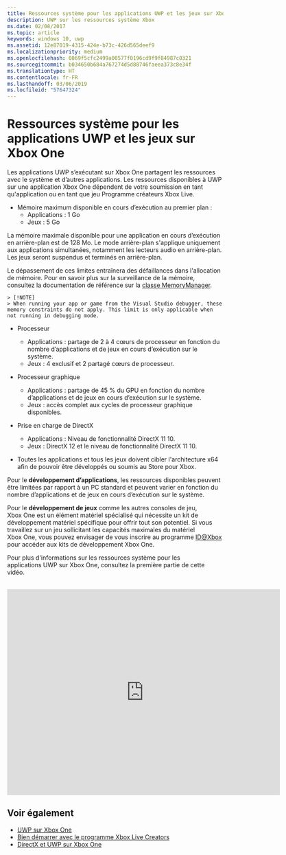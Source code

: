 ```yaml
---
title: Ressources système pour les applications UWP et les jeux sur Xbox One
description: UWP sur les ressources système Xbox
ms.date: 02/08/2017
ms.topic: article
keywords: windows 10, uwp
ms.assetid: 12e87019-4315-424e-b73c-426d565deef9
ms.localizationpriority: medium
ms.openlocfilehash: 0869f5cfc2499a00577f0196cd9f9f84987c0321
ms.sourcegitcommit: b034650b684a767274d5d88746faeea373c8e34f
ms.translationtype: HT
ms.contentlocale: fr-FR
ms.lasthandoff: 03/06/2019
ms.locfileid: "57647324"
---
```

# <a name="system-resources-for-uwp-apps-and-games-on-xbox-one"></a>Ressources système pour les applications UWP et les jeux sur Xbox One

Les applications UWP s’exécutant sur Xbox One partagent les ressources avec le système et d’autres applications. Les ressources disponibles à UWP sur une application Xbox One dépendent de votre soumission en tant qu'application ou en tant que jeu Programme créateurs Xbox Live.

* Mémoire maximum disponible en cours d’exécution au premier plan :
    * Applications : 1 Go
    * Jeux : 5 Go

La mémoire maximale disponible pour une application en cours d’exécution en arrière-plan est de 128 Mo. Le mode arrière-plan s'applique uniquement aux applications simultanées, notamment les lecteurs audio en arrière-plan.  Les jeux seront suspendus et terminés en arrière-plan.

Le dépassement de ces limites entraînera des défaillances dans l'allocation de mémoire. Pour en savoir plus sur la surveillance de la mémoire, consultez la documentation de référence sur la [classe MemoryManager](https://msdn.microsoft.com/library/windows/apps/windows.system.memorymanager.aspx).
    
    > [!NOTE]
    > When running your app or game from the Visual Studio debugger, these memory constraints do not apply. This limit is only applicable when not running in debugging mode.

* Processeur
    * Applications : partage de 2 à 4 cœurs de processeur en fonction du nombre d’applications et de jeux en cours d’exécution sur le système.
    * Jeux : 4 exclusif et 2 partagé cœurs de processeur.

* Processeur graphique
    * Applications : partage de 45 % du GPU en fonction du nombre d’applications et de jeux en cours d’exécution sur le système.
    * Jeux : accès complet aux cycles de processeur graphique disponibles.

* Prise en charge de DirectX
    * Applications : Niveau de fonctionnalité DirectX 11 10.
    * Jeux : DirectX 12 et le niveau de fonctionnalité DirectX 11 10.

* Toutes les applications et tous les jeux doivent cibler l'architecture x64 afin de pouvoir être développés ou soumis au Store pour Xbox.  

Pour le **développement d’applications**, les ressources disponibles peuvent être limitées par rapport à un PC standard et peuvent varier en fonction du nombre d’applications et de jeux en cours d’exécution sur le système.

Pour le **développement de jeux** comme les autres consoles de jeu, Xbox One est un élément matériel spécialisé qui nécessite un kit de développement matériel spécifique pour offrir tout son potentiel. Si vous travaillez sur un jeu sollicitant les capacités maximales du matériel Xbox One, vous pouvez envisager de vous inscrire au programme [ID@Xbox](https://www.xbox.com/Developers/id) pour accéder aux kits de développement Xbox One.


Pour plus d'informations sur les ressources système pour les applications UWP sur Xbox One, consultez la première partie de cette vidéo.
</br>
</br>
<iframe src="https://mva.microsoft.com/en-US/training-courses-embed/developing-xbox-one-applications-16860/Video-What-s-Unique--vk0fOPf9C_2006218965" width="636" height="480" allowFullScreen frameBorder="0"></iframe>

## <a name="see-also"></a>Voir également
- [UWP sur Xbox One](index.md)
- [Bien démarrer avec le programme Xbox Live Creators](../xbox-live/get-started-with-creators/get-started-with-xbox-live-creators.md)
- [DirectX et UWP sur Xbox One](https://blogs.msdn.microsoft.com/chuckw/2017/12/15/directx-and-uwp-on-xbox-one/)

